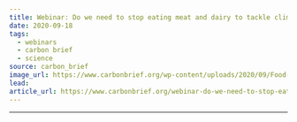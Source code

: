 ```yaml
---
title: Webinar: Do we need to stop eating meat and dairy to tackle climate change?
date: 2020-09-18
tags: 
  - webinars
  - carbon brief
  - science
source: carbon_brief
image_url: https://www.carbonbrief.org/wp-content/uploads/2020/09/Food-webinar-583x372.png
lead: 
article_url: https://www.carbonbrief.org/webinar-do-we-need-to-stop-eating-meat-and-dairy-to-tackle-climate-change
---
```


---
